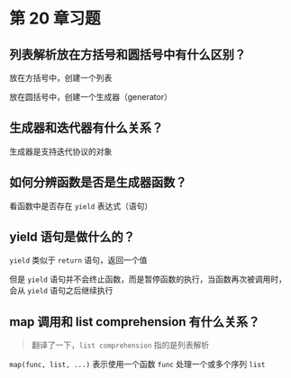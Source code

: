 # 第 20 章习题

## 列表解析放在方括号和圆括号中有什么区别？

放在方括号中，创建一个列表

放在圆括号中，创建一个生成器（generator）

## 生成器和迭代器有什么关系？

生成器是支持迭代协议的对象

## 如何分辨函数是否是生成器函数？

看函数中是否存在 `yield` 表达式（语句）

## **yield** 语句是做什么的？

`yield` 类似于 `return` 语句，返回一个值

但是 `yield` 语句并不会终止函数，而是暂停函数的执行，当函数再次被调用时，会从 `yield` 语句之后继续执行

## **map** 调用和 **list comprehension** 有什么关系？

> 翻译了一下，`list comprehension` 指的是列表解析

`map(func, list, ...)` 表示使用一个函数 `func` 处理一个或多个序列 `list`
